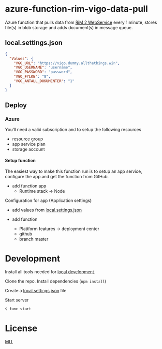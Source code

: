 # azure-function-rim-vigo-data-pull

Azure function that pulls data from [RiM 2
WebService](https://drive.google.com/file/d/1RnrN7jSZNY4nhk6dRzgdYPXwWifL6EI9/view?usp=sharing)
every 1 minute, stores file(s) in blob storage and adds document(s) in message queue.

## local.settings.json

```json
{
  "Values": {
    "VGO_URL": "https://vigo.dummy.allthethings.win",
    "VGO_USERNAME": "username",
    "VGO_PASSWORD": "password",
    "VGO_FYLKE": "8",
    "VGO_ANTALL_DOKUMENTER": "1"
  }
}
```
## Deploy

### Azure

You'll need a valid subscription and to setup the following resources

- resource group
- app service plan
- storage account

#### Setup function

The easiest way to make this function run is to setup an app service, configure the app and get the function from GitHub.

- add function app
  - Runtime stack -> Node

Configuration for app (Application settings)
- add values from [local.settings.json](#local.settings.json)

- add function
  - Plattform features -> deployment center
  - github
  - branch master

# Development

Install all tools needed for [local development](https://docs.microsoft.com/en-us/azure/azure-functions/functions-develop-local).

Clone the repo. Install dependencies (```npm install```)

Create a [local.settings.json](#local.settings.json) file

Start server

```
$ func start
```

# License

[MIT](LICENSE)
